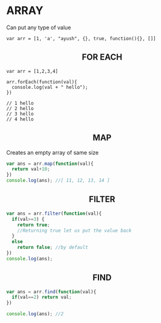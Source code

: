 # ARRAY
Can put any type of value
```JS
var arr = [1, 'a', "ayush", {}, true, function(){}, []]
```

## <center> FOR EACH
```JS
var arr = [1,2,3,4]

arr.forEach(function(val){
  console.log(val + " hello");
})

// 1 hello
// 2 hello
// 3 hello
// 4 hello
```

## <center> MAP
Creates an empty array of same size
```js
var ans = arr.map(function(val){
  return val+10;
})
console.log(ans); //[ 11, 12, 13, 14 ]
```

## <center> FILTER
```js
var ans = arr.filter(function(val){
  if(val>=3) {
    return true; 
    //Returning true let us put the value back
  }
  else 
    return false; //by default
})
console.log(ans);
```

## <center> FIND
```js
var ans = arr.find(function(val){
  if(val==2) return val;
})

console.log(ans); //2
```

